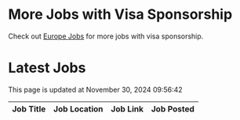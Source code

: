 # More Jobs with Visa Sponsorship

Check out [Europe Jobs](https://github.com/sureshparimi/europejobs#latest-jobs) for more jobs with visa sponsorship.

# Latest Jobs

This page is updated at November 30, 2024 09:56:42

| Job Title | Job Location | Job Link | Job Posted |
| --- | --- | --- | --- |
